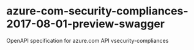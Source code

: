 # azure-com-security-compliances-2017-08-01-preview-swagger
OpenAPI specification for azure.com API vsecurity-compliances
